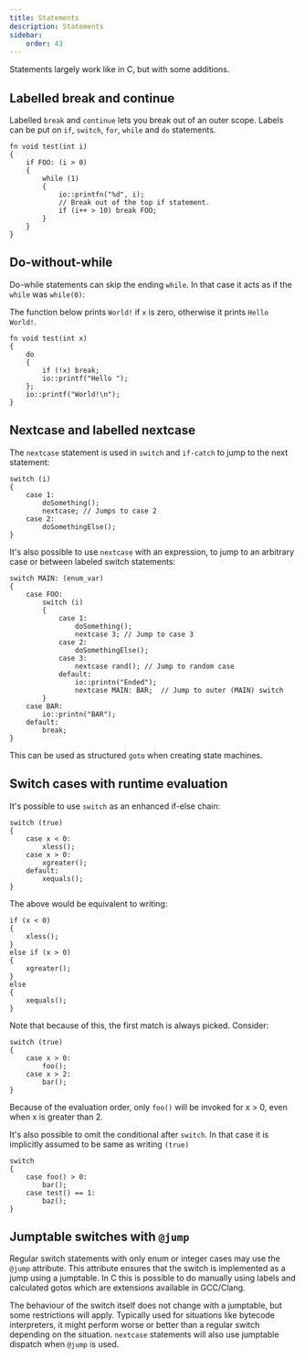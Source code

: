 ```yaml
---
title: Statements
description: Statements
sidebar:
    order: 43
---
```


Statements largely work like in C, but with some additions.

## Labelled break and continue

Labelled `break` and `continue` lets you break out of an outer scope. Labels can be put on `if`, `switch`, `for`, `while` and `do` statements.

```c3
fn void test(int i)
{
    if FOO: (i > 0)
    {
        while (1)
        {
            io::printfn("%d", i);
            // Break out of the top if statement.
            if (i++ > 10) break FOO;
        }
    }
}
```

## Do-without-while

Do-while statements can skip the ending `while`. In that case it acts as if the `while` was `while(0)`:

The function below prints `World!` if `x` is zero, otherwise it prints `Hello World!`.

```c3
fn void test(int x)
{
    do 
    {
        if (!x) break;
        io::printf("Hello ");
    };
    io::printf("World!\n");
}
```

## Nextcase and labelled nextcase

The `nextcase` statement is used in `switch` and `if-catch` to jump to the next statement:

```c3
switch (i)
{
    case 1:
        doSomething();
        nextcase; // Jumps to case 2
    case 2:
        doSomethingElse();
}
```

It's also possible to use `nextcase` with an expression, to jump to an arbitrary case or between labeled switch statements:

```c3
switch MAIN: (enum_var)
{
    case FOO:
        switch (i)
        {
            case 1:
                doSomething();
                nextcase 3; // Jump to case 3
            case 2:
                doSomethingElse();
            case 3:
                nextcase rand(); // Jump to random case
            default:
                io::printn("Ended");
                nextcase MAIN: BAR;  // Jump to outer (MAIN) switch
        } 
    case BAR:
        io::printn("BAR");
    default:
        break;
}
```

This can be used as structured `goto` when creating state machines.

## Switch cases with runtime evaluation

It's possible to use `switch` as an enhanced if-else chain:

```c3
switch (true)
{
    case x < 0:
        xless();
    case x > 0:
        xgreater();
    default:
        xequals();
}
```

The above would be equivalent to writing:
```c3
if (x < 0)
{
    xless();
}
else if (x > 0)
{
    xgreater();
}
else
{
    xequals();
}
```

Note that because of this, the first match is always picked. Consider:

```c3
switch (true)
{
    case x > 0:
        foo();
    case x > 2:
        bar();
}
```

Because of the evaluation order, only `foo()` will be invoked for x > 0, even when x is greater than 2.

It's also possible to omit the conditional after `switch`. In that case it is implicitly assumed to be same as
writing `(true)`

```c3
switch
{
    case foo() > 0:
        bar();
    case test() == 1:
        baz();
}
```

## Jumptable switches with `@jump`

Regular switch statements with only enum or integer cases may use the `@jump`
attribute. This attribute ensures that the switch is implemented as
a jump using a jumptable. In C this is possible to do manually using labels and
calculated gotos which are extensions available in GCC/Clang.

The behaviour of the switch itself does not change with a jumptable,
but some restrictions will apply. Typically used for situations
like bytecode interpreters, it might perform worse 
or better than a regular switch depending on the situation.
`nextcase` statements will also use jumptable dispatch when
`@jump` is used.
